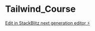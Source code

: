 # Tailwind_Course

[Edit in StackBlitz next generation editor ⚡️](https://stackblitz.com/~/github.com/selvalr/Tailwind_Course)